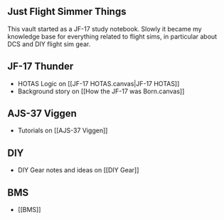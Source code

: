 ## Just Flight Simmer Things
This vault started as a JF-17 study notebook. Slowly it became my knowledge base for everything related to flight sims, in particular about DCS and DIY flight sim gear. 
## JF-17 Thunder
- HOTAS Logic on [[JF-17 HOTAS.canvas|JF-17 HOTAS]]
- Background story on [[How the JF-17 was Born.canvas]]
## AJS-37 Viggen
- Tutorials on [[AJS-37 Viggen]]
## DIY
- DIY Gear notes and ideas on [[DIY Gear]]
## BMS
- [[BMS]]
